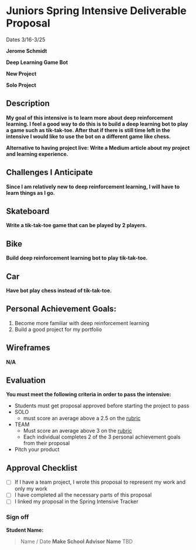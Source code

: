 # Juniors Spring Intensive Deliverable Proposal

Dates 3/16-3/25

**Jerome Schmidt**


**Deep Learning Game Bot**


**New Project**


**Solo Project**


## Description

**My goal of this intensive is to learn more about deep reinforcement learning. I feel a good way to do this is to build a deep learning bot to play a game such as tik-tak-toe. After that if there is still time left in the intensive I would like to use the bot on a different game like chess.**

**Alternative to having project live: Write a Medium article about my project and learning experience.**

## Challenges I Anticipate

**Since I am relatively new to deep reinforcement learning, I will have to learn things as I go.**

## Skateboard
**Write a tik-tak-toe game that can be played by 2 players.**

## Bike
**Build deep reinforcement learning bot to play tik-tak-toe.**

## Car
**Have bot play chess instead of tik-tak-toe.**


## Personal Achievement Goals:

1. Become more familiar with deep reinforcement learning
1. Build a good project for my portfolio


## Wireframes

**N/A**


## Evaluation

**You must meet the following criteria in order to pass the intensive:**

- Students must get proposal approved before starting the project to pass
- SOLO
    - must score an average above a 2.5 on the [rubric]
- TEAM
    - Must score an average above 3 on the [rubric]
    - Each individual completes 2 of the 3 personal achievement goals from their proposal
- Pitch your product

[rubric]:https://docs.google.com/document/d/1IOQDmohLBEBT-hyr-2vgw1mbZUNsq3fHxVfH0oRmVt0/edit


## Approval Checklist
- [ ] If I have a team project, I wrote this proposal to represent my work and only my work
- [ ] I have completed all the necessary parts of this proposal
- [ ] I linked my proposal in the Spring Intensive Tracker

### Sign off

**Student Name:**                
> Name / Date
**Make School Advisor Name**
> TBD
